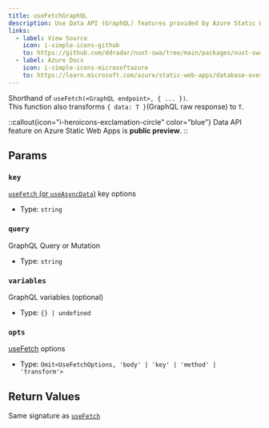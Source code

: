 ```yaml
---
title: useFetchGraphQL
description: Use Data API (GraphQL) features provided by Azure Static Web Apps.
links:
  - label: View Source
    icon: i-simple-icons-github
    to: https://github.com/ddradar/nuxt-swa/tree/main/packages/nuxt-swa/src/runtime/composables/useDataApi.ts
  - label: Azure Docs
    icon: i-simple-icons-microsoftazure
    to: https://learn.microsoft.com/azure/static-web-apps/database-overview
---
```


Shorthand of `useFetch(<GraphQL endpoint>, { ... })`.  
This function also transforms `{ data: T }`(GraphQL raw response) to `T`.

::callout{icon="i-heroicons-exclamation-circle" color="blue"}
Data API feature on Azure Static Web Apps is **public preview**.
::

## Params

### `key`

[`useFetch` (or `useAsyncData`)](https://nuxt.com/docs/api/composables/use-async-data#params) key options

- Type: `string`

### `query`

GraphQL Query or Mutation

- Type: `string`

### `variables`

GraphQL variables (optional)

- Type: `{} | undefined`

### `opts`

[useFetch](https://nuxt.com/docs/api/composables/use-fetch#params) options

- Type: `Omit<UseFetchOptions, 'body' | 'key' | 'method' | 'transform'>`

## Return Values

Same signature as [`useFetch`](https://nuxt.com/docs/api/composables/use-async-data#return-values)
